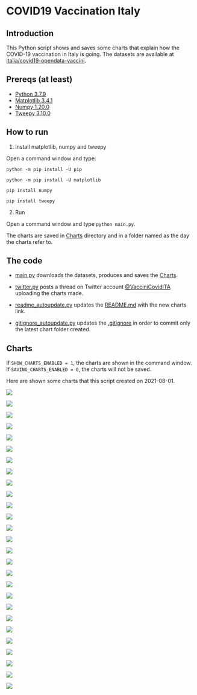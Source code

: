 # COVID19 Vaccination Italy

## Introduction

This Python script shows and saves some charts that explain how the COVID-19 vaccination in Italy is going. The datasets are available at [italia/covid19-opendata-vaccini](https://github.com/italia/covid19-opendata-vaccini).

## Prereqs (at least)
* [Python 3.7.9](https://www.python.org/) 
* [Matplotlib 3.4.1](https://pypi.org/project/matplotlib/)
* [Numpy 1.20.0](https://numpy.org/)
* [Tweepy 3.10.0](https://docs.tweepy.org/en/latest/)

## How to run 
1. Install matplotlib, numpy and tweepy

Open a command window and type:

`python -m pip install -U pip`

`python -m pip install -U matplotlib`

`pip install numpy`

`pip install tweepy`

2. Run

Open a command window and type `python main.py`. 

The charts are saved in [Charts](https://github.com/MatteoOrlandini/COVID-19-Vaccination-Italy/tree/main/Charts) directory and in a folder named as the day the charts refer to.

## The code

* [main.py](https://github.com/MatteoOrlandini/COVID-19-Vaccination-Italy/blob/main/main.py) downloads the datasets, produces and saves the [Charts](https://github.com/MatteoOrlandini/COVID-19-Vaccination-Italy/tree/main/Charts).

* [twitter.py](https://github.com/MatteoOrlandini/COVID-19-Vaccination-Italy/blob/main/twitter.py) posts a thread on Twitter account [@VacciniCovidITA](https://twitter.com/VacciniCovidITA) uploading the charts made.

* [readme_autoupdate.py](https://github.com/MatteoOrlandini/COVID-19-Vaccination-Italy/blob/main/readme_autoupdate.py) updates the [README.md](https://github.com/MatteoOrlandini/COVID-19-Vaccination-Italy/blob/main/README.md) with the new charts link.

* [gitignore_autoupdate.py](https://github.com/MatteoOrlandini/COVID-19-Vaccination-Italy/blob/main/readme_autoupdate.py) updates the [.gitignore](https://github.com/MatteoOrlandini/COVID-19-Vaccination-Italy/blob/main/.gitignore) in order to commit only the latest chart folder created.


## Charts
If `SHOW_CHARTS_ENABLED = 1`, the charts are shown in the command window. If `SAVING_CHARTS_ENABLED = 0`, the charts will not be saved.

Here are shown some charts that this script created on 2021-08-01.

![](https://github.com/MatteoOrlandini/COVID-19-Vaccination-Italy/blob/main/Charts/2021-08-01/2021-08-01-area-dosi_consegnate.png)

![](https://github.com/MatteoOrlandini/COVID-19-Vaccination-Italy/blob/main/Charts/2021-08-01/2021-08-01-area-dosi_somministrate.png)

![](https://github.com/MatteoOrlandini/COVID-19-Vaccination-Italy/blob/main/Charts/2021-08-01/2021-08-01-area-percentuale_somministrazione.png)

![](https://github.com/MatteoOrlandini/COVID-19-Vaccination-Italy/blob/main/Charts/2021-08-01/2021-08-01-fascia_anagrafica-pregressa_infezione.png)

![](https://github.com/MatteoOrlandini/COVID-19-Vaccination-Italy/blob/main/Charts/2021-08-01/2021-08-01-fascia_anagrafica-prima_dose.png)

![](https://github.com/MatteoOrlandini/COVID-19-Vaccination-Italy/blob/main/Charts/2021-08-01/2021-08-01-fascia_anagrafica-seconda_dose.png)

![](https://github.com/MatteoOrlandini/COVID-19-Vaccination-Italy/blob/main/Charts/2021-08-01/2021-08-01-fascia_anagrafica-sesso_femminile.png)

![](https://github.com/MatteoOrlandini/COVID-19-Vaccination-Italy/blob/main/Charts/2021-08-01/2021-08-01-fascia_anagrafica-sesso_maschile-sesso_femminile.png)

![](https://github.com/MatteoOrlandini/COVID-19-Vaccination-Italy/blob/main/Charts/2021-08-01/2021-08-01-fascia_anagrafica-sesso_maschile.png)

![](https://github.com/MatteoOrlandini/COVID-19-Vaccination-Italy/blob/main/Charts/2021-08-01/2021-08-01-fascia_anagrafica-totale.png)

![](https://github.com/MatteoOrlandini/COVID-19-Vaccination-Italy/blob/main/Charts/2021-08-01/2021-08-01-giorni-dosi_giornaliere.png)

![](https://github.com/MatteoOrlandini/COVID-19-Vaccination-Italy/blob/main/Charts/2021-08-01/2021-08-01-giorni-dosi_totali.png)

![](https://github.com/MatteoOrlandini/COVID-19-Vaccination-Italy/blob/main/Charts/2021-08-01/2021-08-01-giorni-fascia_anagrafica-12-19.png)

![](https://github.com/MatteoOrlandini/COVID-19-Vaccination-Italy/blob/main/Charts/2021-08-01/2021-08-01-giorni-fascia_anagrafica-20-29.png)

![](https://github.com/MatteoOrlandini/COVID-19-Vaccination-Italy/blob/main/Charts/2021-08-01/2021-08-01-giorni-fascia_anagrafica-30-39.png)

![](https://github.com/MatteoOrlandini/COVID-19-Vaccination-Italy/blob/main/Charts/2021-08-01/2021-08-01-giorni-fascia_anagrafica-40-49.png)

![](https://github.com/MatteoOrlandini/COVID-19-Vaccination-Italy/blob/main/Charts/2021-08-01/2021-08-01-giorni-fascia_anagrafica-50-59.png)

![](https://github.com/MatteoOrlandini/COVID-19-Vaccination-Italy/blob/main/Charts/2021-08-01/2021-08-01-giorni-fascia_anagrafica-60-69.png)

![](https://github.com/MatteoOrlandini/COVID-19-Vaccination-Italy/blob/main/Charts/2021-08-01/2021-08-01-giorni-fascia_anagrafica-70-79.png)

![](https://github.com/MatteoOrlandini/COVID-19-Vaccination-Italy/blob/main/Charts/2021-08-01/2021-08-01-giorni-fascia_anagrafica-80-89.png)

![](https://github.com/MatteoOrlandini/COVID-19-Vaccination-Italy/blob/main/Charts/2021-08-01/2021-08-01-giorni-fascia_anagrafica-90+.png)

![](https://github.com/MatteoOrlandini/COVID-19-Vaccination-Italy/blob/main/Charts/2021-08-01/2021-08-01-giorni-fornitore-Janssen.png)

![](https://github.com/MatteoOrlandini/COVID-19-Vaccination-Italy/blob/main/Charts/2021-08-01/2021-08-01-giorni-fornitore-Moderna.png)

![](https://github.com/MatteoOrlandini/COVID-19-Vaccination-Italy/blob/main/Charts/2021-08-01/2021-08-01-giorni-fornitore-Pfizer-BioNTech.png)

![](https://github.com/MatteoOrlandini/COVID-19-Vaccination-Italy/blob/main/Charts/2021-08-01/2021-08-01-giorni-fornitore-Vaxzevria%20(AstraZeneca).png)

![](https://github.com/MatteoOrlandini/COVID-19-Vaccination-Italy/blob/main/Charts/2021-08-01/2021-08-01-giorni-prima_dose-seconda_dose-barre.png)

![](https://github.com/MatteoOrlandini/COVID-19-Vaccination-Italy/blob/main/Charts/2021-08-01/2021-08-01-giorni-prima_dose-seconda_dose.png)

